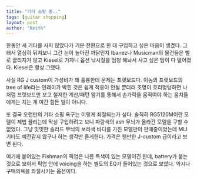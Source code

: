 ```yaml
---
title: "기타 쇼핑 중.."
tags: [guitar shopping]
layout: post
author: "Keith"
---
```


한동안 새 기타를 사지 않았다가 기분 전환으로 한 대 구입하고 싶은 마음이 생겼다. 그래서 열심히 뒤져보니 그간 눈이 높아진 까닭인지 Ibanez나 Musicman의 물건들은 별로 끌리지가 않고 Kiesel로 가자니 옵션 낚시질을 엄청 해놔서 사고 싶은 맘이 다 떨어졌다. Kiesel은 항상 그랬다.

사실 RG J custom이 가성비가 꽤 훌륭한데 문제는 프렛보드다. 이놈의 프렛보드의 tree of life라는 인레이가 박힌 것은 쉽게 적응이 안될 뿐더러 조명이 흐리멍텅하면 나처럼 프렛보드만 보고 철저한 계산/패턴 암기를 통해서 손가락을 움직여야 하는 음치들에게는 치는 게 여간 힘든 일이 아니다.

또 결국 오랜만의 기타 쇼핑 욕구는 이렇게 죄절되는가 싶다. 솔직히 RG5120M이란 모델이 제법 끌리는데 막상 구입하려고 보니 파랑색의 ash 무늬가 올라간 모델을 구할 수 없었다. 그냥 밋밋한 솔리드 무늬의 보라색 바디를 가진 모델만이 판매중이었는데 MIJ 기타도 예전같지 않구나 하는 생각만 들게한다. 가격은 웬만한 J-custom 급이라고 보면 된다.

여기에 붙어있는 Fishman의 픽업은 나름 특색이 있는 모델이긴 한데, battery가 붙는 것으로 보아서 픽업 안에 voicing을 하는 별도의 EQ가 들어있는 것으로 보였다. 역시나 구매의욕을 좌절시키는 옵션이다.